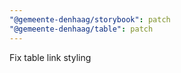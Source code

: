 ```yaml
---
"@gemeente-denhaag/storybook": patch
"@gemeente-denhaag/table": patch
---
```


Fix table link styling
